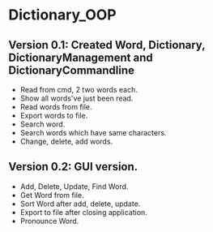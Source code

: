 # Dictionary_OOP
## Version 0.1: Created Word, Dictionary, DictionaryManagement and DictionaryCommandline 
  + Read from cmd, 2 two words each.
  + Show all words've just been read. 
  + Read words from file.
  + Export words to file.
  + Search word.
  + Search words which have same characters.
  + Change, delete, add words.
## Version 0.2: GUI version.
  + Add, Delete, Update, Find Word.
  + Get Word from file.
  + Sort Word after add, delete, update.
  + Export to file after closing application.
  + Pronounce Word.

